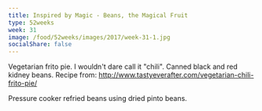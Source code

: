 ```yaml
---
title: Inspired by Magic - Beans, the Magical Fruit
type: 52weeks
week: 31
image: /food/52weeks/images/2017/week-31-1.jpg
socialShare: false
---
```

Vegetarian frito pie.  I wouldn't dare call it "chili".  Canned black and red kidney beans.  Recipe from: http://www.tastyeverafter.com/vegetarian-chili-frito-pie/

Pressure cooker refried beans using dried pinto beans.
